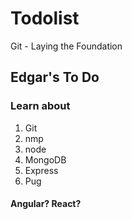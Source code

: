 # Todolist
Git - Laying the Foundation

## Edgar's To Do 

### Learn about

1. Git
2. nmp
3. node
4. MongoDB
5. Express
6. Pug


#### Angular? React? 